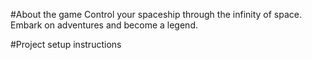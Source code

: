 #About the game
Control your spaceship through the infinity of space. Embark on adventures and become a legend. 

#Project setup instructions